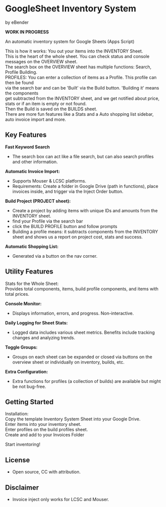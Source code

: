 # GoogleSheet Inventory System
by eBender

**WORK IN PROGRESS**

An automatic inventory system for Google Sheets (Apps Script)  
  
This is how it works: You out your items into the INVENTORY Sheet.  
This is the heart of the whole sheet. You can check status and console messages on the OVERVIEW sheet.  
The search box on the OVERVIEW sheet has multiple functions: Search, Profile Building.  
PROFILES: You can enter a collection of items as a Profile. This profile can then be found  
via the search bar and can be 'Built' via the Build button. 'Building it' means the components  
get subtracted from the INVENTORY sheet, and we get notified about price, stats or if an item is empty or not found.  
Then the Build is saved on the BUILDS sheet.  
There are more fun features like a Stats and a Auto shopping list sidebar, auto invoice import and more.  
  

## Key Features
**Fast Keyword Search**
- The search box can act like a file search, but can also search profiles and other information.  
  
**Automatic Invoice Import:**
- Supports Mouser & LCSC platforms.
- Requirements: Create a folder in Google Drive (path in functions), place invoices inside, and trigger via the Inject Order button.
  
**Build Project (PROJECT sheet):**
- Create a project by adding items with unique IDs and amounts from the INVENTORY sheet.
- find your Profile via the search bar
- click the BUILD PROFILE button and follow prompts
- Building a profile means: it subtracts components from the INVENTORY sheet and shows us a report on project cost, stats and success.  
  
**Automatic Shopping List:**
- Generated via a button on the nav corner.  


  
## Utility Features
Stats for the Whole Sheet:  
Provides total components, items, build profile components, and items with total prices.  
  
**Console Monitor:**
- Displays information, errors, and progress. Non-interactive.
  
**Daily Logging for Sheet Stats:**
- Logged data includes various sheet metrics. Benefits include tracking changes and analyzing trends.
  
**Toggle Groups:**
- Groups on each sheet can be expanded or closed via buttons on the overview sheet or individually on inventory, builds, etc.
  
**Extra Configuration:**
- Extra functions for profiles (a collection of builds) are available but might be not bug-free.

  
  
## Getting Started
Installation:  
Copy the template Inventory System Sheet into your Google Drive.  
Enter items into your inventory sheet.  
Enter profiles on the build profiles sheet.  
Create and add to your Invoices Folder  
  
Start inventoring!  


## License
- Open source, CC with attribution.

## Disclaimer
- Invoice inject only works for LCSC and Mouser.
